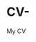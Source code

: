 # CV-
My CV

<a href="https://github.com/Arfaouim/CV-/blob/main/CV.pdf" class="image fit"><img src="images/marr_pic.jpg" alt=""></a>
